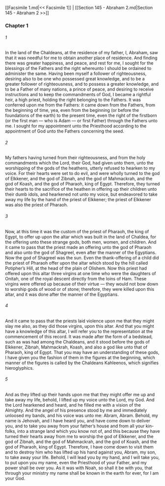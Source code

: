 [[Facsimile 1.md|<< Facsimile 1]]  |  [[Section 145 - Abraham 2.md|Section 145 - Abraham 2 >>]]

### Chapter 1
###### 1
In the land of the Chaldeans, at the residence of my father, I, Abraham, saw that it was needful for me to obtain another place of residence. And finding there was greater happiness, and peace, and rest for me, I sought for the blessings of the Fathers and the right whereunto I should be ordained to administer the same. Having been myself a follower of righteousness, desiring also to be one who possessed great knowledge, and to be a greater follower of righteousness, and to possess a greater knowledge, and to be a Father of many nations, a prince of peace, and desiring to receive instructions and to keep the commandments of God, I became a rightful heir, a high priest, holding the right belonging to the Fathers. It was conferred upon me from the Fathers: it came down from the Fathers, from the beginning of time, yea, even from the beginning (or before the foundations of the earth) to the present time, even the right of the firstborn (or the first man — who is Adam — or first Father) through the Fathers unto me. I sought for my appointment unto the Priesthood according to the appointment of God unto the Fathers concerning the seed.

###### 2
My fathers having turned from their righteousness, and from the holy commandments which the Lord, their God, had given unto them, unto the worshipping of the gods of the heathens, utterly refused to hearken to my voice. For their hearts were set to do evil, and were wholly turned to the god of Elkkener, and the god of Zibnah, and the god of Mahmackrah, and the god of Koash, and the god of Pharaoh, king of Egypt. Therefore, they turned their hearts to the sacrifice of the heathen in offering up their children unto their dumb idols, and hearkened not unto my voice, but endeavored to take away my life by the hand of the priest of Elkkener; the priest of Elkkener was also the priest of Pharaoh.

###### 3
Now, at this time it was the custom of the priest of Pharaoh, the king of Egypt, to offer up upon the altar which was built in the land of Chaldea, for the offering unto these strange gods, both men, women, and children. And it came to pass that the priest made an offering unto the god of Pharaoh and also unto the god of Shagreel, even after the manner of the Egyptians. Now the god of Shagreel was the sun. Even the thank-offering of a child did the priest of Pharaoh offer upon the altar which stood by the hill called Potipher’s Hill, at the head of the plain of Olishem. Now this priest had offered upon this altar three virgins at one time who were the daughters of Onitah, one of the royal descent directly from the loins of Ham. These virgins were offered up because of their virtue — they would not bow down to worship gods of wood or of stone; therefore, they were killed upon this altar, and it was done after the manner of the Egyptians.

###### 4
And it came to pass that the priests laid violence upon me that they might slay me also, as they did those virgins, upon this altar. And that you might have a knowledge of this altar, I will refer you to the representation at the commencement of this record. It was made after the form of a bedstead, such as was had among the Chaldeans, and it stood before the gods of Elkkener, Zibnah, Mahmackrah, Koash, and also a god like unto that of Pharaoh, king of Egypt. That you may have an understanding of these gods, I have given you the fashion of them in the figures at the beginning, which manner of the figures is called by the Chaldeans Kahleenos, which signifies hieroglyphics.

###### 5
And as they lifted up their hands upon me that they might offer me up and take away my life, behold, I lifted up my voice unto the Lord, my God. And the Lord hearkened and heard, and he filled me with a vision of the Almighty. And the angel of his presence stood by me and immediately unloosed my bands, and his voice was unto me: Abram, Abram. Behold, my name is Jehovah, and I have heard you, and have come down to deliver you, and to take you away from your father’s house and from all your kin-folks, into a strange land which you know not of, and this because they have turned their hearts away from me to worship the god of Elkkener, and the god of Zibnah, and the god of Mahmackrah, and the god of Koash, and the god of Pharaoh, king of Egypt. Therefore, I have come down to visit them and to destroy him who has lifted up his hand against you, Abram, my son, to take away your life. Behold, I will lead you by my hand, and I will take you, to put upon you my name, even the Priesthood of your Father, and my power shall be over you. As it was with Noah, so shall it be with you, that through your ministry my name shall be known in the earth for ever, for I am your God.